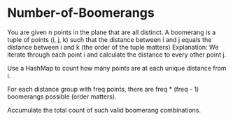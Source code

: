 # Number-of-Boomerangs
You are given n points in the plane that are all distinct. A boomerang is a tuple of points (i, j, k) such that the distance between i and j equals the distance between i and k (the order of the tuple matters)
Explanation:
We iterate through each point i and calculate the distance to every other point j.

Use a HashMap to count how many points are at each unique distance from i.

For each distance group with freq points, there are freq * (freq - 1) boomerangs possible (order matters).

Accumulate the total count of such valid boomerang combinations.
